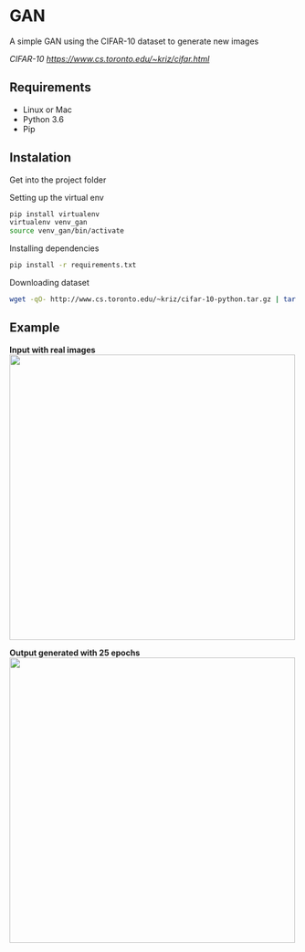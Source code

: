 # GAN
A simple GAN using the CIFAR-10 dataset to generate new images

*CIFAR-10*
*https://www.cs.toronto.edu/~kriz/cifar.html*

## Requirements
* Linux or Mac
* Python 3.6
* Pip

## Instalation
Get into the project folder

Setting up the virtual env
```bash
pip install virtualenv
virtualenv venv_gan
source venv_gan/bin/activate
```

Installing dependencies
```bash
pip install -r requirements.txt
```

Downloading dataset 
```bash
wget -qO- http://www.cs.toronto.edu/~kriz/cifar-10-python.tar.gz | tar xvz -C data/
```

## Example

**Input with real images**
<img src="https://i.imgur.com/BrtvDmt.png" width="500">

**Output generated with 25 epochs**
<img src="https://i.imgur.com/vbOhdSo.png" width="500">

